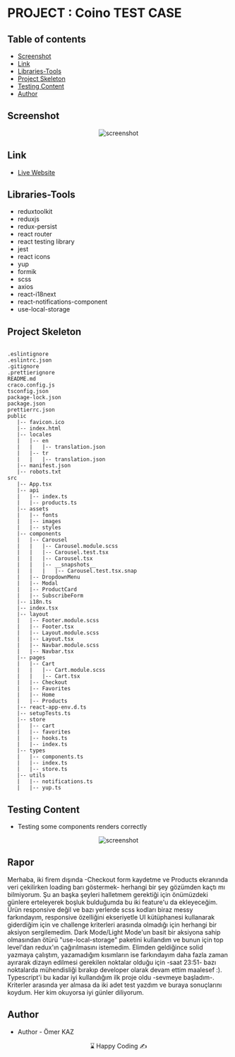 # PROJECT : Coino TEST CASE

## Table of contents

- [Screenshot](#screenshot)
- [Link](#link)
- [Libraries-Tools](#libraries-tools)
- [Project Skeleton ](#project-skeleton)
- [Testing Content](#testing-content)
- [Author](#author)

## Screenshot

<p align="center">
<img  src="https://i.ibb.co/3fJHB1V/indir.png" alt="screenshot">
</p>

## Link

- [Live Website](https://shopify-gules.vercel.app/)

## Libraries-Tools

- reduxtoolkit
- reduxjs
- redux-persist
- react router
- react testing library
- jest
- react icons
- yup
- formik
- scss
- axios
- react-i18next
- react-notifications-component
- use-local-storage

## Project Skeleton

```

.eslintignore
.eslintrc.json
.gitignore
.prettierignore
README.md
craco.config.js
tsconfig.json
package-lock.json
package.json
prettierrc.json
public
   |-- favicon.ico
   |-- index.html
   |-- locales
   |   |-- en
   |   |   |-- translation.json
   |   |-- tr
   |   |   |-- translation.json
   |-- manifest.json
   |-- robots.txt
src
   |-- App.tsx
   |-- api
   |   |-- index.ts
   |   |-- products.ts
   |-- assets
   |   |-- fonts
   |   |-- images
   |   |-- styles
   |-- components
   |   |-- Carousel
   |   |   |-- Carousel.module.scss
   |   |   |-- Carousel.test.tsx
   |   |   |-- Carousel.tsx
   |   |   |-- __snapshots__
   |   |   |   |-- Carousel.test.tsx.snap
   |   |-- DropdownMenu
   |   |-- Modal
   |   |-- ProductCard
   |   |-- SubscribeForm
   |-- i18n.ts
   |-- index.tsx
   |-- layout
   |   |-- Footer.module.scss
   |   |-- Footer.tsx
   |   |-- Layout.module.scss
   |   |-- Layout.tsx
   |   |-- Navbar.module.scss
   |   |-- Navbar.tsx
   |-- pages
   |   |-- Cart
   |   |   |-- Cart.module.scss
   |   |   |-- Cart.tsx
   |   |-- Checkout
   |   |-- Favorites
   |   |-- Home
   |   |-- Products
   |-- react-app-env.d.ts
   |-- setupTests.ts
   |-- store
   |   |-- cart
   |   |-- favorites
   |   |-- hooks.ts
   |   |-- index.ts
   |-- types
   |   |-- components.ts
   |   |-- index.ts
   |   |-- store.ts
   |-- utils
   |   |-- notifications.ts
   |   |-- yup.ts

```

## Testing Content

- Testing some components renders correctly

<p align="center">
<img  src="https://i.ibb.co/4fhrNHm/Screenshot-3.png" alt="screenshot">
</p>

## Rapor

Merhaba, iki firem dışında -Checkout form kaydetme ve Products ekranında veri çekilirken loading barı göstermek- herhangi bir şey gözümden kaçtı mı bilmiyorum. Şu an başka şeyleri halletmem gerektiği için önümüzdeki günlere erteleyerek boşluk bulduğumda bu iki feature'u da ekleyeceğim. Ürün responsive değil ve bazı yerlerde scss kodları biraz messy farkındayım, responsive özelliğini ekseriyetle UI kütüphanesi kullanarak giderdiğim için ve challenge kriterleri arasında olmadığı için herhangi bir aksiyon sergilemedim. Dark Mode/Light Mode'un basit bir aksiyona sahip olmasından ötürü "use-local-storage" paketini kullandım ve bunun için top level'dan redux'ın çağırılmasını istemedim. Elimden geldiğince solid yazmaya çalıştım, yazamadığım kısımların ise farkındayım daha fazla zaman ayırarak dizayn edilmesi gerekilen noktalar olduğu için -saat 23:51- bazı noktalarda mühendisliği bırakıp developer olarak devam ettim maalesef :). Typescript'i bu kadar iyi kullandığım ilk proje oldu -sevmeye başladım-. Kriterler arasında yer almasa da iki adet test yazdım ve buraya sonuçlarını koydum. Her kim okuyorsa iyi günler diliyorum.

## Author

- Author - Ömer KAZ

<center> &#8987; Happy Coding  &#9997; </center>

